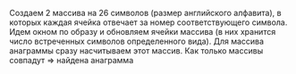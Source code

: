 Создаем 2 массива на 26 символов (размер английского алфавита), в которых каждая ячейка отвечает за номер соответствующего символа. Идем окном по образу и обновляем ячейки массива (в них хранится число встреченных символов определенного вида). Для массива анаграммы сразу насчитываем этот массив. Как только массивы совпадут => найдена анаграмма
